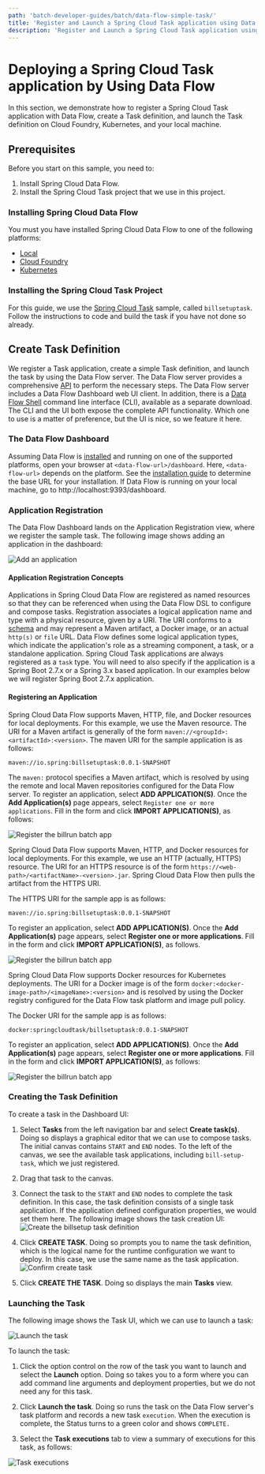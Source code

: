 ```yaml
---
path: 'batch-developer-guides/batch/data-flow-simple-task/'
title: 'Register and Launch a Spring Cloud Task application using Data Flow'
description: 'Register and Launch a Spring Cloud Task application using Data Flow'
---
```


# Deploying a Spring Cloud Task application by Using Data Flow

In this section, we demonstrate how to register a Spring Cloud Task application with Data Flow, create a Task definition, and launch the Task definition on Cloud Foundry, Kubernetes, and your local machine.

## Prerequisites

Before you start on this sample, you need to:

1. Install Spring Cloud Data Flow.
1. Install the Spring Cloud Task project that we use in this project.

### Installing Spring Cloud Data Flow

You must you have installed Spring Cloud Data Flow to one of the following platforms:

- [Local](%currentPath%/installation/local/)
- [Cloud Foundry](%currentPath%/installation/cloudfoundry)
- [Kubernetes](%currentPath%/installation/kubernetes/)

### Installing the Spring Cloud Task Project

For this guide, we use the [Spring Cloud Task](%currentPath%/batch-developer-guides/batch/data-flow-simple-task) sample, called `billsetuptask`.
Follow the instructions to code and build the task if you have not done so already.

## Create Task Definition

We register a Task application, create a simple Task definition, and launch the task by using the Data Flow server.
The Data Flow server provides a comprehensive [API](https://docs.spring.io/spring-cloud-dataflow/docs/current/reference/htmlsingle/#api-guide) to perform the necessary steps.
The Data Flow server includes a Data Flow Dashboard web UI client. In addition, there is a [Data Flow Shell](https://docs.spring.io/spring-cloud-dataflow/docs/current/reference/htmlsingle/#shell) command line interface (CLI), available as a separate download.
The CLI and the UI both expose the complete API functionality.
Which one to use is a matter of preference, but the UI is nice, so we feature it here.

### The Data Flow Dashboard

Assuming Data Flow is [installed](%currentPath%/installation/) and running on one of the supported platforms, open your browser at `<data-flow-url>/dashboard`. Here, `<data-flow-url>` depends on the platform. See the [installation guide](%currentPath%/installation) to determine the base URL for your installation. If Data Flow is running on your local machine, go to http://localhost:9393/dashboard.

### Application Registration

The Data Flow Dashboard lands on the Application Registration view, where we register the sample task. The following image shows adding an application in the dashboard:

![Add an application](images/SCDF-add-applications.png)

#### Application Registration Concepts

Applications in Spring Cloud Data Flow are registered as named resources so that they can be referenced when using the Data Flow DSL to configure and compose tasks.
Registration associates a logical application name and type with a physical resource, given by a URI.
The URI conforms to a [schema](https://docs.spring.io/spring-cloud-dataflow/docs/current/reference/htmlsingle/#spring-cloud-dataflow-register-stream-apps) and may represent a Maven artifact, a Docker image, or an actual `http(s)` or `file` URL.
Data Flow defines some logical application types, which indicate the application's role as a streaming component, a task, or a standalone application.
Spring Cloud Task applications are always registered as a `task` type.
You will need to also specify if the application is a Spring Boot 2.7.x or a Spring 3.x based application.
In our examples below we will register Spring Boot 2.7.x application.

#### Registering an Application

<!--TABS-->

<!--Local-->

Spring Cloud Data Flow supports Maven, HTTP, file, and Docker resources for local deployments. For this example, we use the Maven resource.
The URI for a Maven artifact is generally of the form `maven://<groupId>:<artifactId>:<version>`.
The maven URI for the sample application is as follows:

```
maven://io.spring:billsetuptask:0.0.1-SNAPSHOT
```

The `maven:` protocol specifies a Maven artifact, which is resolved by using the remote and local Maven repositories configured for the Data Flow server.
To register an application, select **ADD APPLICATION(S)**. Once the **Add Application(s)** page appears, select `Register one or more applications`. Fill in the form and click **IMPORT APPLICATION(S)**, as follows:

![Register the billrun batch app](images/SCDF-register-task-app-maven.png)

<!--CloudFoundry-->

Spring Cloud Data Flow supports Maven, HTTP, and Docker resources for local deployments. For this example, we use an HTTP (actually, HTTPS) resource. The URI for an HTTPS resource is of the form `https://<web-path>/<artifactName>-<version>.jar`. Spring Cloud Data Flow then pulls the artifact from the HTTPS URI.

The HTTPS URI for the sample app is as follows:

```
maven://io.spring:billsetuptask:0.0.1-SNAPSHOT
```

To register an application, select **ADD APPLICATION(S)**. Once the **Add Application(s)** page appears, select **Register one or more applications**. Fill in the form and click **IMPORT APPLICATION(S)**, as follows.

![Register the billrun batch app](images/SCDF-register-task-app-http.png)

<!--Kubernetes-->

Spring Cloud Data Flow supports Docker resources for Kubernetes deployments.
The URI for a Docker image is of the form `docker:<docker-image-path>/<imageName>:<version>` and is resolved by using the Docker registry configured for the Data Flow task platform and image pull policy.

The Docker URI for the sample app is as follows:

```
docker:springcloudtask/billsetuptask:0.0.1-SNAPSHOT
```

To register an application, select **ADD APPLICATION(S)**. Once the **Add Application(s)** page appears, select **Register one or more applications**. Fill in the form and click **IMPORT APPLICATION(S)**, as follows:

![Register the billrun batch app](images/SCDF-register-task-app-docker.png)

<!--END_TABS-->

### Creating the Task Definition

To create a task in the Dashboard UI:

1. Select **Tasks** from the left navigation bar and select **Create task(s)**.
   Doing so displays a graphical editor that we can use to compose tasks.
   The initial canvas contains `START` and `END` nodes. To the left of the canvas, we see the available task applications, including `bill-setup-task`, which we just registered.

1. Drag that task to the canvas.

1. Connect the task to the `START` and `END` nodes to complete the task definition.
   In this case, the task definition consists of a single task application.
   If the application defined configuration properties, we would set them here.
   The following image shows the task creation UI:
   ![Create the billsetup task definition](images/SCDF-create-task.png)

1. Click **CREATE TASK**.
   Doing so prompts you to name the task definition, which is the logical name for the runtime configuration we want to deploy.
   In this case, we use the same name as the task application.
   ![Confirm create task](images/SCDF-confirm-create-task.png)

1. Click **CREATE THE TASK**.
   Doing so displays the main **Tasks** view.

### Launching the Task

The following image shows the Task UI, which we can use to launch a task:

![Launch the task](images/SCDF-launch-task.png)

To launch the task:

1. Click the option control on the row of the task you want to launch and select the **Launch** option.
   Doing so takes you to a form where you can add command line arguments and deployment properties, but we do not need any for this task.

1. Click **Launch the task**.
   Doing so runs the task on the Data Flow server's task platform and records a new task `execution`.
   When the execution is complete, the Status turns to a green color and shows `COMPLETE.`

1. Select the **Task executions** tab to view a summary of executions for this task, as follows:

![Task executions](images/SCDF-task-executions.png)
